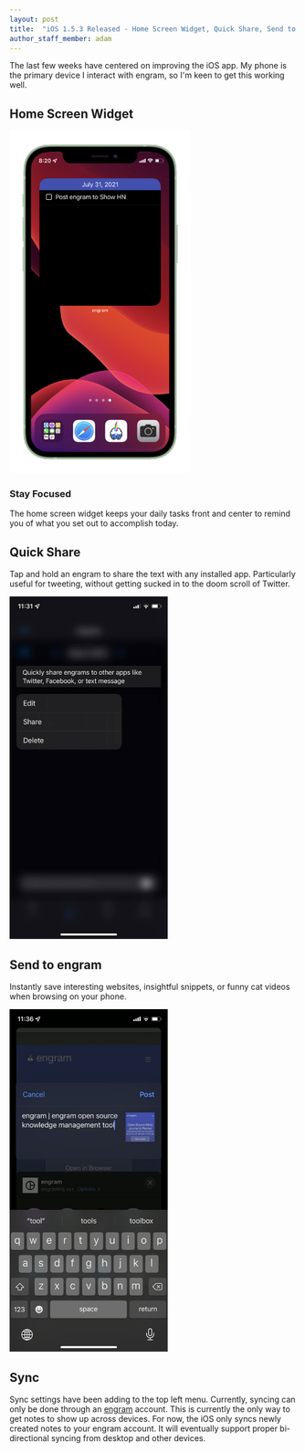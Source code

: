 ```yaml
---
layout: post
title:  "iOS 1.5.3 Released - Home Screen Widget, Quick Share, Send to engram, and Sync"
author_staff_member: adam
---
```


The last few weeks have centered on improving the iOS app. My phone is the primary device I interact with engram, so I'm keen to get this working well.

## Home Screen Widget

<div class="text-center">
<img src="/images/ios-widget.png" alt="Home Scren Widget" height="600px" style="width: auto;"/>
</div>

### Stay Focused

The home screen widget keeps your daily tasks front and center to remind you of what you set out to accomplish today.

## Quick Share

Tap and hold an engram to share the text with any installed app.  Particularly useful for tweeting, without getting sucked in to the doom scroll of Twitter.


<div class="text-center">
<img src="/images/engram-ios-share.jpg" alt="Share" height="600px" style="width: auto;"/>
</div>


## Send to engram

Instantly save interesting websites, insightful snippets, or funny cat videos when browsing on your phone.

<div class="text-center">
<img src="/images/engram-ios-send-to-engram.jpg" alt="Send to engram" height="600px" style="width: auto;"/>
</div>

## Sync

Sync settings have been adding to the top left menu. Currently, syncing can only be done through an <a href="https://engram.xyzdigital.com">engram</a> account. This is currently the only way to get notes to show up across devices. For now, the iOS only syncs newly created notes to your engram account.  It will eventually support proper bi-directional syncing from desktop and other devices.